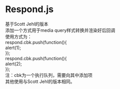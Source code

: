 # Respond.js
基于Scott Jehl的版本<br />
添加一个方式用于media query样式转换并渲染好后回调<br />
使用方式为：<br />
respond.cbk.push(function(){<br />
	alert(1);<br />
});<br />
respond.cbk.push(function(){<br />
	alert(2);<br />
});<br />
注：cbk为一个执行队列，需要向其中添加项<br />
其他使用与Scott Jehl的版本相同。
